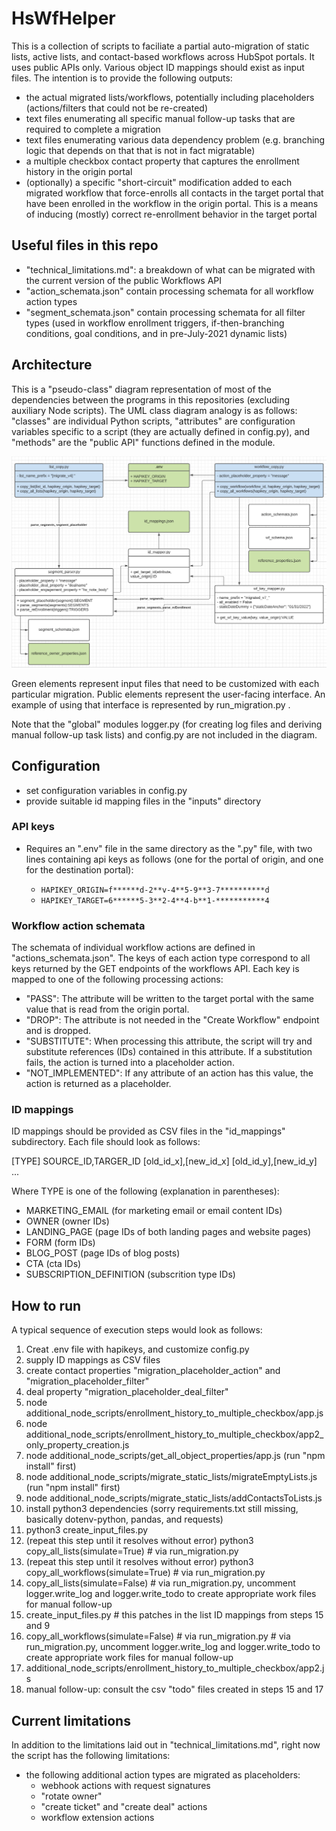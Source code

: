 # HsWfHelper

This is a collection of scripts to faciliate a partial auto-migration of static lists, active lists, and contact-based workflows across HubSpot portals. It uses public APIs only. Various object ID mappings should exist as input files. The intention is to provide the following outputs:

* the actual migrated lists/workflows, potentially including placeholders (actions/filters that could not be re-created)
* text files enumerating all specific manual follow-up tasks that are required to complete a migration
* text files enumerating various data dependency problem (e.g. branching logic that depends on that that is not in fact migratable)
* a multiple checkbox contact property that captures the enrollment history in the origin portal
* (optionally) a specific "short-circuit" modification added to each migrated workflow that force-enrolls all contacts in the target portal that have been enrolled in the workflow in the origin portal. This is a means of inducing (mostly) correct re-enrollment behavior in the target portal

## Useful files in this repo

* "technical_limitations.md": a breakdown of what can be migrated with the current version of the public Workflows API
* "action_schemata.json" contain processing schemata for all workflow action types
* "segment_schemata.json" contain processing schemata for all filter types (used in workflow enrollment triggers, if-then-branching conditions, goal conditions, and in pre-July-2021 dynamic lists)

## Architecture

This is a "pseudo-class" diagram representation of most of the dependencies between the programs in this repositories (excluding auxiliary Node scripts). The UML class diagram analogy is as follows: "classes" are individual Python scripts, "attributes" are configuration variables specific to a script (they are actually defined in config.py), and "methods" are the "public API" functions defined in the module.

![pseudo class diagram](./HsWfHelper_dependencies.png)

Green elements represent input files that need to be customized with each particular migration. Public elements represent the user-facing interface. An example of using that interface is represented by run_migration.py .

Note that the "global" modules logger.py (for creating log files and deriving manual follow-up task lists) and config.py are not included in the diagram.

## Configuration

* set configuration variables in config.py
* provide suitable id mapping files in the "inputs" directory 

### API keys

* Requires an ".env" file in the same directory as the ".py" file, with two lines containing api keys as follows (one for the portal of origin, and one for the destination portal):

  * `HAPIKEY_ORIGIN=f******d-2**v-4**5-9**3-7**********d`
  * `HAPIKEY_TARGET=6******5-3**2-4**4-b**1-***********4`

### Workflow action schemata

The schemata of individual workflow actions are defined in "actions_schemata.json". The keys of each action type correspond to all keys returned by the GET endpoints of the workflows API. Each key is mapped to one of the following processing actions:
* "PASS": The attribute will be written to the target portal with the same value that is read from the origin portal.
* "DROP": The attribute is not needed in the "Create Workflow" endpoint and is dropped.
* "SUBSTITUTE": When processing this attribute, the script will try and substitute references (IDs) contained in this attribute. If a substitution fails, the action is turned into a placeholder action.
* "NOT_IMPLEMENTED": If any attribute of an action has this value, the action is returned as a placeholder.

### ID mappings

ID mappings should be provided as CSV files in the "id_mappings" subdirectory. Each file should look as follows:

[TYPE]
SOURCE_ID,TARGER_ID
[old_id_x],[new_id_x]
[old_id_y],[new_id_y]
...

Where TYPE is one of the following (explanation in parentheses):
* MARKETING_EMAIL (for marketing email or email content IDs)
* OWNER (owner IDs)
* LANDING_PAGE (page IDs of both landing pages and website pages)
* FORM (form IDs)
* BLOG_POST (page IDs of blog posts)
* CTA (cta IDs)
* SUBSCRIPTION_DEFINITION (subscrition type IDs)

## How to run

A typical sequence of execution steps would look as follows:

1. Creat .env file with hapikeys, and customize config.py
2. supply ID mappings as CSV files
4. create contact properties "migration_placeholder_action" and "migration_placeholder_filter"
5. deal property "migration_placeholder_deal_filter"
6. node additional_node_scripts/enrollment_history_to_multiple_checkbox/app.js
7. node additional_node_scripts/enrollment_history_to_multiple_checkbox/app2_only_property_creation.js
8. node additional_node_scripts/get_all_object_properties/app.js (run "npm install" first)
9. node additional_node_scripts/migrate_static_lists/migrateEmptyLists.js (run "npm install" first)
10. node additional_node_scripts/migrate_static_lists/addContactsToLists.js
11. install python3 dependencies (sorry requirements.txt still missing, basically dotenv-python, pandas, and requests)
12. python3 create_input_files.py
13. (repeat this step until it resolves without error) python3 copy_all_lists(simulate=True) # via run_migration.py
14. (repeat this step until it resolves without error) python3 copy_all_workflows(simulate=True) # via run_migration.py
15. copy_all_lists(simulate=False)  # via run_migration.py, uncomment logger.write_log and logger.write_todo to create appropriate work files for manual follow-up
16. create_input_files.py # this patches in the list ID mappings from steps 15 and 9
17. copy_all_workflows(simulate=False) # via run_migration.py # via run_migration.py, uncomment logger.write_log and logger.write_todo to create appropriate work files for manual follow-up
18. additional_node_scripts/enrollment_history_to_multiple_checkbox/app2.js
19. manual follow-up: consult the csv "todo" files created in steps 15 and 17

## Current limitations

In addition to the limitations laid out in "technical_limitations.md", right now the script has the following limitations:
* the following additional action types are migrated as placeholders:
  * webhook actions with request signatures
  * "rotate owner"
  * "create ticket" and "create deal" actions
  * workflow extension actions
